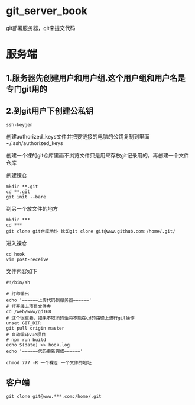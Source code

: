 # git_server_book #
git部署服务器，git来提交代码

# 服务端 #
## 1.服务器先创建用户和用户组.这个用户组和用户名是专门git用的 ##
## 2.到git用户下创建公私钥 ##
```
ssh-keygen
```
创建authorized_keys文件并把要链接的电脑的公钥复制到里面
~/.ssh/authorized_keys

 创建一个裸的git仓库里面不浏览文件只是用来存放git记录用的。再创建一个文件仓库 

   创建裸仓
	 
  ```
mkdir **.git
cd **.git
git init --bare
  ```
到另一个放文件的地方
``` 
mkdir ***
cd ***
git clone git仓库地址 比如git clone git@www.github.com:/home/.git/
```
 进入裸仓

```
cd hook
vim post-receive
```
文件内容如下
 ```
 #!/bin/sh

# 打印输出
echo '======上传代码到服务器======'
# 打开线上项目文件夹
cd /web/www/gd168
# 这个很重要，如果不取消的话将不能在cd的路径上进行git操作
unset GIT_DIR
git pull origin master
# 自动编译vue项目
# npm run build
echo $(date) >> hook.log
echo '======代码更新完成======'
 ```
``` 
chmod 777 -R 一个裸仓 一个文件的地址
```
## 客户端
```
git clone git@www.***.com:/home/.git
```

